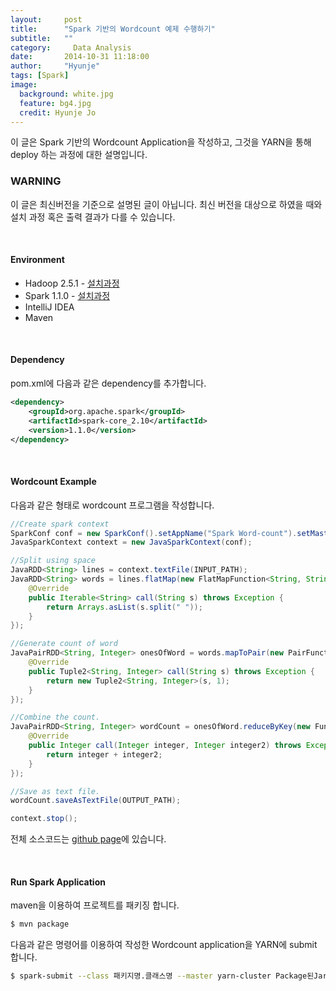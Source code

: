 ```yaml
---
layout:     post
title:      "Spark 기반의 Wordcount 예제 수행하기"
subtitle:   ""
category:	  Data Analysis
date:       2014-10-31 11:18:00
author:     "Hyunje"
tags: [Spark]
image:
  background: white.jpg
  feature: bg4.jpg
  credit: Hyunje Jo
---
```



이 글은 Spark 기반의 Wordcount Application을 작성하고, 그것을 YARN을 통해 deploy 하는 과정에 대한 설명입니다.
<br>

### WARNING
이 글은 최신버전을 기준으로 설명된 글이 아닙니다. 최신 버전을 대상으로 하였을 때와 설치 과정 혹은 출력 결과가 다를 수 있습니다.

<br>

#### Environment

- Hadoop 2.5.1 - [설치과정](http://hyunje.com/post/os-xe-hadoop2-dot-5-1-seolcihagi/)
- Spark 1.1.0 - [설치과정](http://hyunje.com/post/spark-1-dot-1-0-seolci,-hadoop-2-dot-5-.1gwayi-yeondong/)
- IntelliJ IDEA
- Maven 

<br>

#### Dependency
pom.xml에 다음과 같은 dependency를 추가합니다.

```xml
<dependency>
    <groupId>org.apache.spark</groupId>
    <artifactId>spark-core_2.10</artifactId>
    <version>1.1.0</version>
</dependency>
```

<br>

#### Wordcount Example
다음과 같은 형태로 wordcount 프로그램을 작성합니다.

```java
//Create spark context
SparkConf conf = new SparkConf().setAppName("Spark Word-count").setMaster("yarn-cluster");
JavaSparkContext context = new JavaSparkContext(conf);

//Split using space
JavaRDD<String> lines = context.textFile(INPUT_PATH);
JavaRDD<String> words = lines.flatMap(new FlatMapFunction<String, String>() {
    @Override
    public Iterable<String> call(String s) throws Exception {
        return Arrays.asList(s.split(" "));
    }
});

//Generate count of word
JavaPairRDD<String, Integer> onesOfWord = words.mapToPair(new PairFunction<String, String, Integer>() {
    @Override
    public Tuple2<String, Integer> call(String s) throws Exception {
        return new Tuple2<String, Integer>(s, 1);
    }
});

//Combine the count.
JavaPairRDD<String, Integer> wordCount = onesOfWord.reduceByKey(new Function2<Integer, Integer, Integer>() {
    @Override
    public Integer call(Integer integer, Integer integer2) throws Exception {
        return integer + integer2;
    }
});

//Save as text file.
wordCount.saveAsTextFile(OUTPUT_PATH);

context.stop();
```

전체 소스코드는 [github page](https://github.com/RetrieverJo/Spark-Example)에 있습니다.

<br>

#### Run Spark Application
maven을 이용하여 프로젝트를 패키징 합니다.

```bash
$ mvn package
```
다음과 같은 명령어를 이용하여 작성한 Wordcount application을 YARN에 submit 합니다.

```bash
$ spark-submit --class 패키지명.클래스명 --master yarn-cluster Package된Jar파일.jar
```
